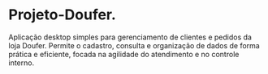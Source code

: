 # Projeto-Doufer.
Aplicação desktop simples para gerenciamento de clientes e pedidos da loja Doufer. Permite o cadastro, consulta e organização de dados de forma prática e eficiente, focada na agilidade do atendimento e no controle interno.
